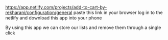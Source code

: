 https://app.netlify.com/projects/add-to-cart-by-rekharani/configuration/general
paste this link in your browser log in to the netlify and download this app into your phone

By using this app we can store our lists and remove them through a single click 


